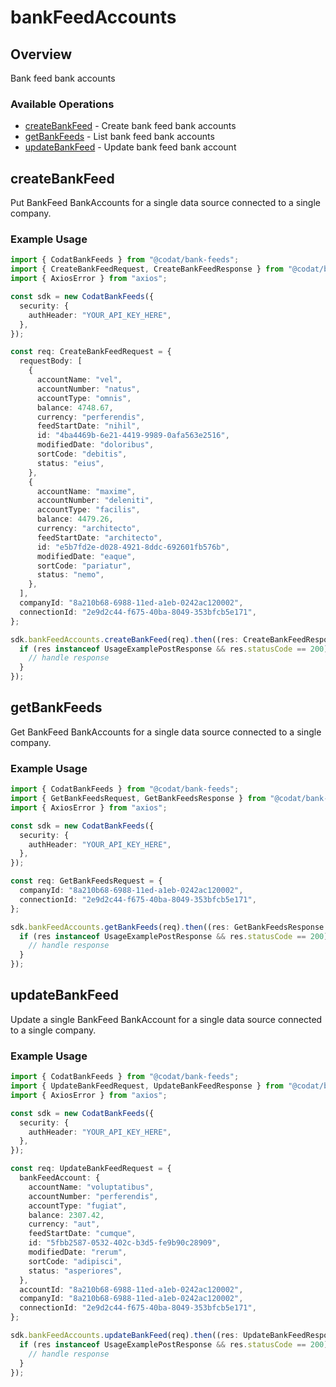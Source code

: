 # bankFeedAccounts

## Overview

Bank feed bank accounts

### Available Operations

* [createBankFeed](#createbankfeed) - Create bank feed bank accounts
* [getBankFeeds](#getbankfeeds) - List bank feed bank accounts
* [updateBankFeed](#updatebankfeed) - Update bank feed bank account

## createBankFeed

Put BankFeed BankAccounts for a single data source connected to a single company.

### Example Usage

```typescript
import { CodatBankFeeds } from "@codat/bank-feeds";
import { CreateBankFeedRequest, CreateBankFeedResponse } from "@codat/bank-feeds/dist/sdk/models/operations";
import { AxiosError } from "axios";

const sdk = new CodatBankFeeds({
  security: {
    authHeader: "YOUR_API_KEY_HERE",
  },
});

const req: CreateBankFeedRequest = {
  requestBody: [
    {
      accountName: "vel",
      accountNumber: "natus",
      accountType: "omnis",
      balance: 4748.67,
      currency: "perferendis",
      feedStartDate: "nihil",
      id: "4ba4469b-6e21-4419-9989-0afa563e2516",
      modifiedDate: "doloribus",
      sortCode: "debitis",
      status: "eius",
    },
    {
      accountName: "maxime",
      accountNumber: "deleniti",
      accountType: "facilis",
      balance: 4479.26,
      currency: "architecto",
      feedStartDate: "architecto",
      id: "e5b7fd2e-d028-4921-8ddc-692601fb576b",
      modifiedDate: "eaque",
      sortCode: "pariatur",
      status: "nemo",
    },
  ],
  companyId: "8a210b68-6988-11ed-a1eb-0242ac120002",
  connectionId: "2e9d2c44-f675-40ba-8049-353bfcb5e171",
};

sdk.bankFeedAccounts.createBankFeed(req).then((res: CreateBankFeedResponse | AxiosError) => {
  if (res instanceof UsageExamplePostResponse && res.statusCode == 200) {
    // handle response
  }
});
```

## getBankFeeds

Get BankFeed BankAccounts for a single data source connected to a single company.

### Example Usage

```typescript
import { CodatBankFeeds } from "@codat/bank-feeds";
import { GetBankFeedsRequest, GetBankFeedsResponse } from "@codat/bank-feeds/dist/sdk/models/operations";
import { AxiosError } from "axios";

const sdk = new CodatBankFeeds({
  security: {
    authHeader: "YOUR_API_KEY_HERE",
  },
});

const req: GetBankFeedsRequest = {
  companyId: "8a210b68-6988-11ed-a1eb-0242ac120002",
  connectionId: "2e9d2c44-f675-40ba-8049-353bfcb5e171",
};

sdk.bankFeedAccounts.getBankFeeds(req).then((res: GetBankFeedsResponse | AxiosError) => {
  if (res instanceof UsageExamplePostResponse && res.statusCode == 200) {
    // handle response
  }
});
```

## updateBankFeed

Update a single BankFeed BankAccount for a single data source connected to a single company.

### Example Usage

```typescript
import { CodatBankFeeds } from "@codat/bank-feeds";
import { UpdateBankFeedRequest, UpdateBankFeedResponse } from "@codat/bank-feeds/dist/sdk/models/operations";
import { AxiosError } from "axios";

const sdk = new CodatBankFeeds({
  security: {
    authHeader: "YOUR_API_KEY_HERE",
  },
});

const req: UpdateBankFeedRequest = {
  bankFeedAccount: {
    accountName: "voluptatibus",
    accountNumber: "perferendis",
    accountType: "fugiat",
    balance: 2307.42,
    currency: "aut",
    feedStartDate: "cumque",
    id: "5fbb2587-0532-402c-b3d5-fe9b90c28909",
    modifiedDate: "rerum",
    sortCode: "adipisci",
    status: "asperiores",
  },
  accountId: "8a210b68-6988-11ed-a1eb-0242ac120002",
  companyId: "8a210b68-6988-11ed-a1eb-0242ac120002",
  connectionId: "2e9d2c44-f675-40ba-8049-353bfcb5e171",
};

sdk.bankFeedAccounts.updateBankFeed(req).then((res: UpdateBankFeedResponse | AxiosError) => {
  if (res instanceof UsageExamplePostResponse && res.statusCode == 200) {
    // handle response
  }
});
```
